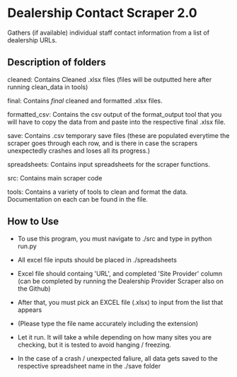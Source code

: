 # Dealership Contact Scraper 2.0
 Gathers (if available) individual staff contact information from a list of dealership URLs.

## Description of folders

cleaned: Contains Cleaned .xlsx files (files will be outputted here after running clean_data in tools)

final: Contains *final* cleaned and formatted .xlsx files. 

formatted_csv: Contains the csv output of the format_output tool that you will have to copy the data from and paste into the respective final .xlsx file.

save: Contains .csv temporary save files (these are populated everytime the scraper goes through each row, and is there in case the scrapers unexpectedly crashes and loses all its progress.)

spreadsheets: Contains input spreadsheets for the scraper functions.

src: Contains main scraper code

tools: Contains a variety of tools to clean and format the data. Documentation on each can be found in the file.

## How to Use

- To use this program, you must navigate to ./src and type in python run.py

- All excel file inputs should be placed in ./spreadsheets

- Excel file should containg 'URL', and completed 'Site Provider' column (can be completed by running the Dealership Provider Scraper also on the Github)

- After that, you must pick an EXCEL file (.xlsx) to input from the list that appears
- (Please type the file name accurately including the extension)

- Let it run. It will take a while depending on how many sites you are checking,
but it is tested to avoid hanging / freezing. 

* In the case of a crash / unexpected faliure, all data gets saved to the respective spreadsheet name in the ./save folder